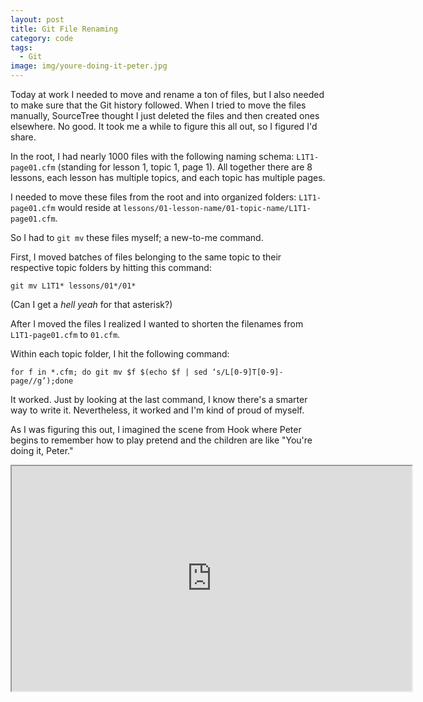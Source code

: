 ```yaml
---
layout: post
title: Git File Renaming
category: code
tags: 
  - Git
image: img/youre-doing-it-peter.jpg
---
```


Today at work I needed to move and rename a ton of files, but I also needed to make sure that the Git history followed. When I tried to move the files manually, SourceTree thought I just deleted the files and then created ones elsewhere. No good. It took me a while to figure this all out, so I figured I'd share.

In the root, I had nearly 1000 files with the following naming schema: `L1T1-page01.cfm` (standing for lesson 1, topic 1, page 1). All together there are 8 lessons, each lesson has multiple topics, and each topic has multiple pages.

I needed to move these files from the root and into organized folders: `L1T1-page01.cfm` would reside at `lessons/01-lesson-name/01-topic-name/L1T1-page01.cfm`.

So I had to `git mv` these files myself; a new-to-me command.

First, I moved batches of files belonging to the same topic to their respective topic folders by hitting this command:

	git mv L1T1* lessons/01*/01*

(Can I get a *hell yeah* for that asterisk?)

After I moved the files I realized I wanted to shorten the filenames from `L1T1-page01.cfm` to `01.cfm`.

Within each topic folder, I hit the following command:

	for f in *.cfm; do git mv $f $(echo $f | sed ‘s/L[0-9]T[0-9]-page//g’);done
    
It worked. Just by looking at the last command, I know there's a smarter way to write it. Nevertheless, it worked and I'm kind of proud of myself.

As I was figuring this out, I imagined the scene from Hook where Peter begins to remember how to play pretend and the children are like "You're doing it, Peter."

<iframe width="640" height="360" src="http://www.youtube.com/embed/AAJaWFdgeVM?feature=player_detailpage"> &nbsp; </iframe>